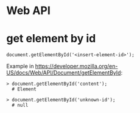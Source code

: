 # Web API

# get element by id

```
document.getElementById('<insert-element-id>');
```

Example in https://developer.mozilla.org/en-US/docs/Web/API/Document/getElementById:
```
> document.getElementById('content');
  # Element

> document.getElementById('unknown-id');
  # null
```